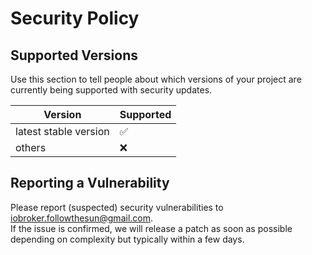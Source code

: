# Security Policy

## Supported Versions

Use this section to tell people about which versions of your project are
currently being supported with security updates.

| Version | Supported          |
| ------- | ------------------ |
| latest stable version   | :white_check_mark: |
| others  | :x:                |

## Reporting a Vulnerability

Please report (suspected) security vulnerabilities to iobroker.followthesun@gmail.com.  
If the issue is confirmed, we will release a patch as soon as possible depending on complexity but typically within a few days.
